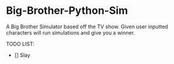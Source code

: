 # Big-Brother-Python-Sim

A Big Brother Simulator based off the TV show. Given user inputted characters will run simulations and give you a winner.

TODO LIST:
- [] Slay
